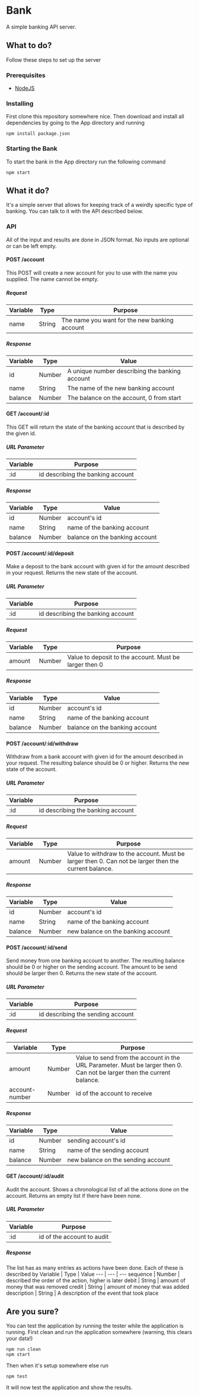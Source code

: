 # Bank

A simple banking API server.

## What to do?
Follow these steps to set up the server

### Prerequisites
* [NodeJS](https://nodejs.org/)

### Installing
First clone this repository somewhere nice. Then download and install all dependencies by going to the App directory and running
```
npm install package.json
```

### Starting the Bank
To start the bank in the App directory run the following command
```
npm start
```

## What it do?
It's a simple server that allows for keeping track of a weirdly specific type of banking. You can talk to it with the API described below.

### API
All of the input and results are done in JSON format. No inputs are optional or can be left empty.

#### POST /account
This POST will create a new account for you to use with the name you supplied. The name cannot be empty.

##### Request
Variable | Type | Purpose
--- | --- | ---
name | String | The name you want for the new banking account

##### Response
Variable | Type | Value
--- | --- | ---
id | Number | A unique number describing the banking account
name | String | The name of the new banking account
balance | Number | The balance on the account, 0 from start


#### GET /account/:id
This GET will return the state of the banking account that is described by the given id.

##### URL Parameter
Variable | Purpose
--- | ---
:id | id describing the banking account

##### Response
Variable | Type | Value
--- | --- | ---
id | Number | account's id
name | String | name of the banking account
balance | Number | balance on the banking account



#### POST /account/:id/deposit
Make a deposit to the bank account with given id for the amount described in your request. Returns the new state of the account.

##### URL Parameter
Variable | Purpose
--- | ---
:id | id describing the banking account

##### Request
Variable | Type | Purpose
--- | --- | ---
amount | Number | Value to deposit to the account. Must be larger then 0

##### Response
Variable | Type | Value
--- | --- | ---
id | Number | account's id
name | String | name of the banking account
balance | Number | balance on the banking account



#### POST /account/:id/withdraw
Withdraw from a bank account with given id for the amount described in your request. The resulting balance should be 0 or higher. Returns the new state of the account.

##### URL Parameter
Variable | Purpose
--- | ---
:id | id describing the banking account

##### Request
Variable | Type | Purpose
--- | --- | ---
amount | Number | Value to withdraw to the account. Must be larger then 0. Can not be larger then the current balance.

##### Response
Variable | Type | Value
--- | --- | ---
id | Number | account's id
name | String | name of the banking account
balance | Number | new balance on the banking account



#### POST /account/:id/send
Send money from one banking account to another. The resulting balance should be 0 or higher on the sending account. The amount to be send should be larger then 0. Returns the new state of the account.

##### URL Parameter
Variable | Purpose
--- | ---
:id | id describing the sending account

##### Request
Variable | Type | Purpose
--- | --- | ---
amount | Number | Value to send from the account in the URL Parameter. Must be larger then 0. Can not be larger then the current balance.
account-number | Number | id of the account to receive

##### Response
Variable | Type | Value
--- | --- | ---
id | Number | sending account's id
name | String | name of the sending account
balance | Number | new balance on the sending account



#### GET /account/:id/audit
Audit the account. Shows a chronological list of all the actions done on the account. Returns an empty list if there have been none.

##### URL Parameter
Variable | Purpose
--- | ---
:id | id of the account to audit

##### Response
The list has as many entries as actions have been done. Each of these is described by
Variable | Type | Value
--- | --- | ---
sequence | Number | described the order of the action, higher is later
debit | String | amount of money that was removed
credit | String | amount of money that was added
description | String | A description of the event that took place

## Are you sure?

You can test the application by running the tester while the application is running. First clean and run the application somewhere (warning, this clears your data!)
```
npm run clean
npm start
```
Then when it's setup somewhere else run
```
npm test
```
It will now test the application and show the results.

